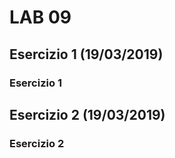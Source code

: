 # LAB 09

## Esercizio 1 (19/03/2019)
### Esercizio 1


## Esercizio 2 (19/03/2019)
### Esercizio 2
